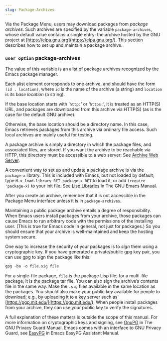 ```yaml
---
slug: Package-Archives
---
```


Via the Package Menu, users may download packages from *package archives*. Such archives are specified by the variable `package-archives`, whose default value contains a single entry: the archive hosted by the GNU project at [https://elpa.gnu.org](https://elpa.gnu.org/). This section describes how to set up and maintain a package archive.

### <span className="tag useroption">`user option`</span> **package-archives**

The value of this variable is an alist of package archives recognized by the Emacs package manager.

Each alist element corresponds to one archive, and should have the form `(id . location)`, where `id` is the name of the archive (a string) and `location` is its *base location* (a string).

If the base location starts with ‘`http:`’ or ‘`https:`’, it is treated as an HTTP(S) URL, and packages are downloaded from this archive via HTTP(S) (as is the case for the default GNU archive).

Otherwise, the base location should be a directory name. In this case, Emacs retrieves packages from this archive via ordinary file access. Such local archives are mainly useful for testing.

A package archive is simply a directory in which the package files, and associated files, are stored. If you want the archive to be reachable via HTTP, this directory must be accessible to a web server; See [Archive Web Server](Archive-Web-Server).

A convenient way to set up and update a package archive is via the `package-x` library. This is included with Emacs, but not loaded by default; type `M-x load-library RET package-x RET` to load it, or add `(require 'package-x)` to your init file. See [Lisp Libraries](https://www.gnu.org/software/emacs/manual/html_mono/emacs.html#Lisp-Libraries) in The GNU Emacs Manual.

After you create an archive, remember that it is not accessible in the Package Menu interface unless it is in `package-archives`.

Maintaining a public package archive entails a degree of responsibility. When Emacs users install packages from your archive, those packages can cause Emacs to run arbitrary code with the permissions of the installing user. (This is true for Emacs code in general, not just for packages.) So you should ensure that your archive is well-maintained and keep the hosting system secure.

One way to increase the security of your packages is to *sign* them using a cryptographic key. If you have generated a private/public gpg key pair, you can use gpg to sign the package like this:

```lisp
gpg -ba -o file.sig file
```

For a single-file package, `file` is the package Lisp file; for a multi-file package, it is the package tar file. You can also sign the archive’s contents file in the same way. Make the `.sig` files available in the same location as the packages. You should also make your public key available for people to download; e.g., by uploading it to a key server such as [https://pgp.mit.edu/](https://pgp.mit.edu/). When people install packages from your archive, they can use your public key to verify the signatures.

A full explanation of these matters is outside the scope of this manual. For more information on cryptographic keys and signing, see [GnuPG](https://www.gnupg.org/documentation/manuals/gnupg/index.html#Top) in The GNU Privacy Guard Manual. Emacs comes with an interface to GNU Privacy Guard, see [EasyPG](https://www.gnu.org/software/emacs/manual/html_mono/epa.html#Top) in Emacs EasyPG Assistant Manual.
